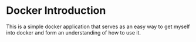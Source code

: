 # Docker Introduction
This is a simple docker application that serves as an easy way to get myself into docker and form
an understanding of how to use it.